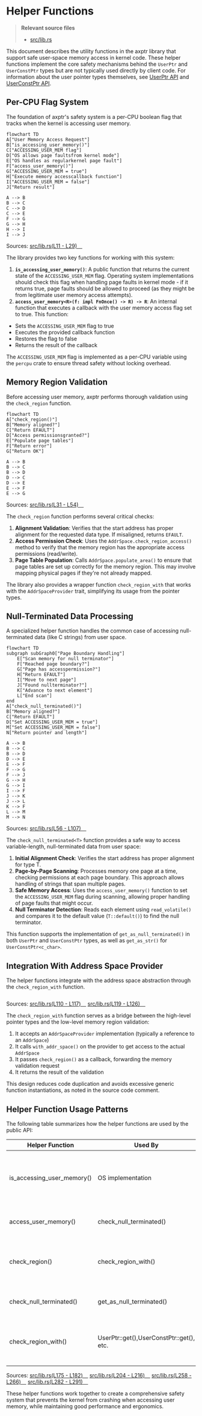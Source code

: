 # Helper Functions

> **Relevant source files**
> * [src/lib.rs](https://github.com/Starry-OS/axptr/blob/7341852d/src/lib.rs)

This document describes the utility functions in the axptr library that support safe user-space memory access in kernel code. These helper functions implement the core safety mechanisms behind the `UserPtr` and `UserConstPtr` types but are not typically used directly by client code. For information about the user pointer types themselves, see [UserPtr API](/Starry-OS/axptr/5.1-userptr-api) and [UserConstPtr API](/Starry-OS/axptr/5.2-userconstptr-api).

## Per-CPU Flag System

The foundation of axptr's safety system is a per-CPU boolean flag that tracks when the kernel is accessing user memory.

```mermaid
flowchart TD
A["User Memory Access Request"]
B["is_accessing_user_memory()"]
C["ACCESSING_USER_MEM flag"]
D["OS allows page faultsfrom kernel mode"]
E["OS handles as regularkernel page fault"]
F["access_user_memory()"]
G["ACCESSING_USER_MEM = true"]
H["Execute memory accesscallback function"]
I["ACCESSING_USER_MEM = false"]
J["Return result"]

A --> B
B --> C
C --> D
C --> E
F --> G
G --> H
H --> I
I --> J
```

Sources: [src/lib.rs(L11 - L29)&emsp;](https://github.com/Starry-OS/axptr/blob/7341852d/src/lib.rs#L11-L29)

The library provides two key functions for working with this system:

1. **`is_accessing_user_memory()`**: A public function that returns the current state of the `ACCESSING_USER_MEM` flag. Operating system implementations should check this flag when handling page faults in kernel mode - if it returns true, page faults should be allowed to proceed (as they might be from legitimate user memory access attempts).
2. **`access_user_memory<R>(f: impl FnOnce() -> R) -> R`**: An internal function that executes a callback with the user memory access flag set to true. This function:

* Sets the `ACCESSING_USER_MEM` flag to true
* Executes the provided callback function
* Restores the flag to false
* Returns the result of the callback

The `ACCESSING_USER_MEM` flag is implemented as a per-CPU variable using the `percpu` crate to ensure thread safety without locking overhead.

## Memory Region Validation

Before accessing user memory, axptr performs thorough validation using the `check_region` function.

```mermaid
flowchart TD
A["check_region()"]
B["Memory aligned?"]
C["Return EFAULT"]
D["Access permissionsgranted?"]
E["Populate page tables"]
F["Return error"]
G["Return OK"]

A --> B
B --> C
B --> D
D --> C
D --> E
E --> F
E --> G
```

Sources: [src/lib.rs(L31 - L54)&emsp;](https://github.com/Starry-OS/axptr/blob/7341852d/src/lib.rs#L31-L54)

The `check_region` function performs several critical checks:

1. **Alignment Validation**: Verifies that the start address has proper alignment for the requested data type. If misaligned, returns `EFAULT`.
2. **Access Permission Check**: Uses the `AddrSpace.check_region_access()` method to verify that the memory region has the appropriate access permissions (read/write).
3. **Page Table Population**: Calls `AddrSpace.populate_area()` to ensure that page tables are set up correctly for the memory region. This may involve mapping physical pages if they're not already mapped.

The library also provides a wrapper function `check_region_with` that works with the `AddrSpaceProvider` trait, simplifying its usage from the pointer types.

## Null-Terminated Data Processing

A specialized helper function handles the common case of accessing null-terminated data (like C strings) from user space.

```mermaid
flowchart TD
subgraph subGraph0["Page Boundary Handling"]
    E["Scan memory for null terminator"]
    F["Reached page boundary?"]
    G["Page has accesspermission?"]
    H["Return EFAULT"]
    I["Move to next page"]
    J["Found nullterminator?"]
    K["Advance to next element"]
    L["End scan"]
end
A["check_null_terminated()"]
B["Memory aligned?"]
C["Return EFAULT"]
D["Set ACCESSING_USER_MEM = true"]
M["Set ACCESSING_USER_MEM = false"]
N["Return pointer and length"]

A --> B
B --> C
B --> D
D --> E
E --> F
F --> G
F --> J
G --> H
G --> I
I --> F
J --> K
J --> L
K --> F
L --> M
M --> N
```

Sources: [src/lib.rs(L56 - L107)&emsp;](https://github.com/Starry-OS/axptr/blob/7341852d/src/lib.rs#L56-L107)

The `check_null_terminated<T>` function provides a safe way to access variable-length, null-terminated data from user space:

1. **Initial Alignment Check**: Verifies the start address has proper alignment for type T.
2. **Page-by-Page Scanning**: Processes memory one page at a time, checking permissions at each page boundary. This approach allows handling of strings that span multiple pages.
3. **Safe Memory Access**: Uses the `access_user_memory()` function to set the `ACCESSING_USER_MEM` flag during scanning, allowing proper handling of page faults that might occur.
4. **Null Terminator Detection**: Reads each element using `read_volatile()` and compares it to the default value (`T::default()`) to find the null terminator.

This function supports the implementation of `get_as_null_terminated()` in both `UserPtr` and `UserConstPtr` types, as well as `get_as_str()` for `UserConstPtr<c_char>`.

## Integration With Address Space Provider

The helper functions integrate with the address space abstraction through the `check_region_with` function.

```

```

Sources: [src/lib.rs(L110 - L117)&emsp;](https://github.com/Starry-OS/axptr/blob/7341852d/src/lib.rs#L110-L117) [src/lib.rs(L119 - L126)&emsp;](https://github.com/Starry-OS/axptr/blob/7341852d/src/lib.rs#L119-L126)

The `check_region_with` function serves as a bridge between the high-level pointer types and the low-level memory region validation:

1. It accepts an `AddrSpaceProvider` implementation (typically a reference to an `AddrSpace`)
2. It calls `with_addr_space()` on the provider to get access to the actual `AddrSpace`
3. It passes `check_region()` as a callback, forwarding the memory validation request
4. It returns the result of the validation

This design reduces code duplication and avoids excessive generic function instantiations, as noted in the source code comment.

## Helper Function Usage Patterns

The following table summarizes how the helper functions are used by the public API:

|Helper Function|Used By|Purpose|
| --- | --- | --- |
|is_accessing_user_memory()|OS implementation|Determine if page faults in kernel mode should be allowed|
|access_user_memory()|check_null_terminated()|Set flag during user memory scanning|
|check_region()|check_region_with()|Validate memory region alignment and permissions|
|check_null_terminated()|get_as_null_terminated()|Safely scan for null-terminated data|
|check_region_with()|UserPtr::get(),UserConstPtr::get(), etc.|Bridge between pointer types and memory validation|

Sources: [src/lib.rs(L175 - L182)&emsp;](https://github.com/Starry-OS/axptr/blob/7341852d/src/lib.rs#L175-L182) [src/lib.rs(L204 - L216)&emsp;](https://github.com/Starry-OS/axptr/blob/7341852d/src/lib.rs#L204-L216) [src/lib.rs(L258 - L266)&emsp;](https://github.com/Starry-OS/axptr/blob/7341852d/src/lib.rs#L258-L266) [src/lib.rs(L282 - L291)&emsp;](https://github.com/Starry-OS/axptr/blob/7341852d/src/lib.rs#L282-L291)

These helper functions work together to create a comprehensive safety system that prevents the kernel from crashing when accessing user memory, while maintaining good performance and ergonomics.